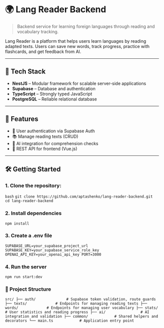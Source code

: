 # 🌍 Lang Reader Backend

> Backend service for learning foreign languages through reading and vocabulary tracking.

Lang Reader is a platform that helps users learn languages by reading adapted texts. Users can save new words, track progress, practice with flashcards, and get feedback from AI.

---

## 🚀 Tech Stack

- **NestJS** – Modular framework for scalable server-side applications
- **Supabase** – Database and authentication
- **TypeScript** – Strongly typed JavaScript
- **PostgreSQL** – Reliable relational database

---

## 🧠 Features

- 🔐 User authentication via Supabase Auth
- 📚 Manage reading texts (CRUD)
- 💬 AI integration for comprehension checks
- 💾 REST API for frontend (Vue.js)

---

## 🛠️ Getting Started

### 1. Clone the repository:

```bash```
``git clone https://github.com/aptashenko/lang-reader-backend.git
cd lang-reader-backend``

### 2. Install dependencies

``npm install``

### 3. Create a .env file

``SUPABASE_URL=your_supabase_project_url
SUPABASE_KEY=your_supabase_service_role_key
OPENAI_API_KEY=your_openai_api_key
PORT=3000``

### 4. Run the server
``npm run start:dev``

### 📁 Project Structure
``
src/
├── auth/              # Supabase token validation, route guards
├── texts/             # Endpoints for managing reading texts
├── words/             # Endpoints for managing user vocabulary
├── stats/             # User statistics and reading progress
├── ai/                # AI integration and validation
├── common/            # Shared helpers and decorators
└── main.ts            # Application entry point
``
